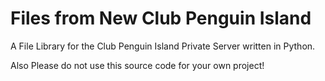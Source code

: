 #  Files from New Club Penguin Island
A File Library for the Club Penguin Island Private Server written in Python.

Also Please do not use this source code for your own project!
